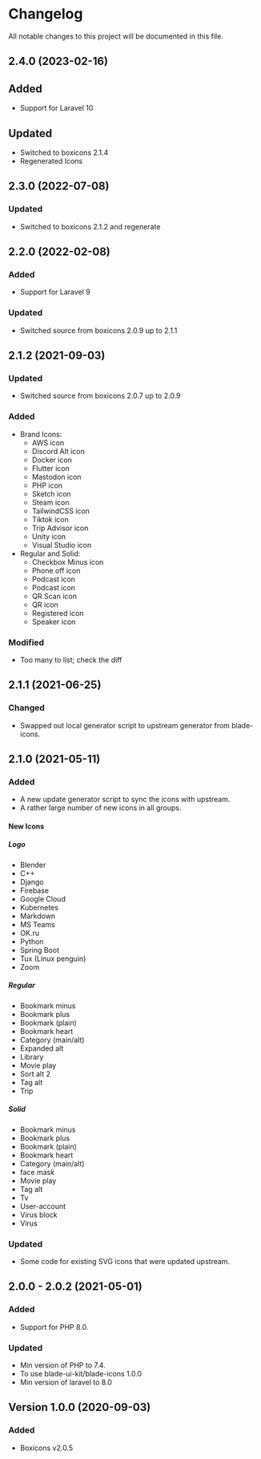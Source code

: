 # Changelog

All notable changes to this project will be documented in this file.

## 2.4.0 (2023-02-16)
## Added
- Support for Laravel 10

## Updated
- Switched to boxicons 2.1.4
- Regenerated Icons

## 2.3.0 (2022-07-08)
### Updated
- Switched to boxicons 2.1.2 and regenerate

## 2.2.0 (2022-02-08)
### Added
- Support for Laravel 9

### Updated
- Switched source from boxicons 2.0.9 up to 2.1.1

## 2.1.2 (2021-09-03)
### Updated
- Switched source from boxicons 2.0.7 up to 2.0.9

### Added
- Brand Icons:
  - AWS icon
  - Discord Alt icon
  - Docker icon
  - Flutter icon
  - Mastodon icon
  - PHP icon
  - Sketch icon
  - Steam icon
  - TailwindCSS icon
  - Tiktok icon
  - Trip Advisor icon
  - Unity icon
  - Visual Studio icon
- Regular and Solid:
  - Checkbox Minus icon
  - Phone off icon
  - Podcast icon
  - Podcast icon
  - QR Scan icon
  - QR icon
  - Registered icon
  - Speaker icon

### Modified
- Too many to list; check the diff

## 2.1.1 (2021-06-25)
### Changed
- Swapped out local generator script to upstream generator from blade-icons.

## 2.1.0 (2021-05-11)
### Added
- A new update generator script to sync the icons with upstream.
- A rather large number of new icons in all groups.

#### New Icons
##### Logo
- Blender
- C++
- Django
- Firebase
- Google Cloud
- Kubernetes
- Markdown
- MS Teams
- OK.ru
- Python
- Spring Boot
- Tux (Linux penguin)
- Zoom

##### Regular
- Bookmark minus
- Bookmark plus
- Bookmark (plain)
- Bookmark heart
- Category (main/alt)
- Expanded alt
- Library
- Movie play
- Sort alt 2
- Tag alt
- Trip

##### Solid
- Bookmark minus
- Bookmark plus
- Bookmark (plain)
- Bookmark heart
- Category (main/alt)
- face mask
- Movie play
- Tag alt
- Tv
- User-account
- Virus block
- Virus

### Updated
- Some code for existing SVG icons that were updated upstream.

## 2.0.0 - 2.0.2 (2021-05-01)
### Added
- Support for PHP 8.0.

### Updated
- Min version of PHP to 7.4.
- To use blade-ui-kit/blade-icons 1.0.0
- Min version of laravel to 8.0

## Version 1.0.0 (2020-09-03)
### Added
- Boxicons v2.0.5
